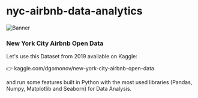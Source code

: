 # nyc-airbnb-data-analytics

![Banner](https://tbcdn.talentbrew.com/company/117/FULL_v2_0/img/banner%20ny%20best%20places.jpg)
### New York City Airbnb Open Data
Let's use this Dataset from 2019 available on Kaggle:

👉   kaggle.com/dgomonov/new-york-city-airbnb-open-data

and run some features built in Python with the most used libraries (Pandas, Numpy, Matplotlib and Seaborn) for Data Analysis.
